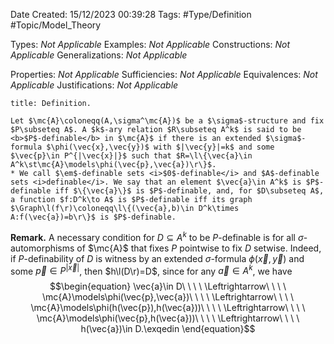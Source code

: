 <div class="topSpace"></div>

Date Created: 15/12/2023 00:39:28
Tags: #Type/Definition #Topic/Model_Theory

Types: <i>Not Applicable</i>
Examples: <i>Not Applicable</i>
Constructions: <i>Not Applicable</i>
Generalizations: <i>Not Applicable</i>

Properties: <i>Not Applicable</i>
Sufficiencies: <i>Not Applicable</i>
Equivalences: <i>Not Applicable</i>
Justifications: <i>Not Applicable</i>

``` ad-Definition
title: Definition.

Let $\mc{A}\coloneqq(A,\sigma^\mc{A})$ be a $\sigma$-structure and fix $P\subseteq A$. A $k$-ary relation $R\subseteq A^k$ is said to be <b>$P$-definable</b> in $\mc{A}$ if there is an extended $\sigma$-formula $\phi(\vec{x},\vec{y})$ with $|\vec{y}|=k$ and some $\vec{p}\in P^{|\vec{x}|}$ such that $R=\l\{\vec{a}\in A^k\st\mc{A}\models\phi(\vec{p},\vec{a})\r\}$.
* We call $\em$-definable sets <i>$0$-definable</i> and $A$-definable sets <i>definable</i>. We say that an element $\vec{a}\in A^k$ is $P$-definable iff $\{\vec{a}\}$ is $P$-definable, and, for $D\subseteq A$, a function $f:D^k\to A$ is $P$-definable iff its graph $\Graph\l(f\r)\coloneqq\l\{(\vec{a},b)\in D^k\times A:f(\vec{a})=b\r\}$ is $P$-definable.

```

<b>Remark.</b> A necessary condition for $D\subseteq A^k$ to be $P$-definable is for all $\sigma$-automorphisms of $\mc{A}$ that fixes $P$ pointwise to fix $D$ setwise. Indeed, if $P$-definability of $D$ is witness by an extended $\sigma$-formula $\phi(\vec{x},\vec{y})$ and some $\vec{p}\in P^{|\vec{x}|}$, then $h\l(D\r)=D$, since for any $\vec{a}\in A^k$, we have
$$\begin{equation}
    \vec{a}\in D\ \ \ \ \Leftrightarrow\ \ \ \ \mc{A}\models\phi(\vec{p},\vec{a})\ \ \ \ \Leftrightarrow\ \ \ \ \mc{A}\models\phi(h(\vec{p}),h(\vec{a}))\ \ \ \ \Leftrightarrow\ \ \ \ \mc{A}\models\phi(\vec{p},h(\vec{a}))\ \ \ \ \Leftrightarrow\ \ \ \ h(\vec{a})\in D.\exqedin
\end{equation}$$
